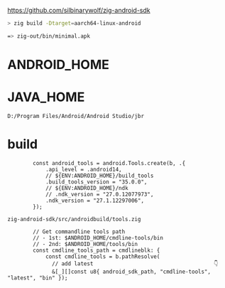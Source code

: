 https://github.com/silbinarywolf/zig-android-sdk

```sh
> zig build -Dtarget=aarch64-linux-android

=> zig-out/bin/minimal.apk
```

# ANDROID_HOME

# JAVA_HOME

`D:/Program Files/Android/Android Studio/jbr`

# build

```zig
        const android_tools = android.Tools.create(b, .{
            .api_level = .android14,
            // ${ENV:ANDROID_HOME}/build_tools
            .build_tools_version = "35.0.0",
            // ${ENV:ANDROID_HOME}/ndk
            // .ndk_version = "27.0.12077973",
            .ndk_version = "27.1.12297006",
        });
```

`zig-android-sdk/src/androidbuild/tools.zig`

```zig
        // Get commandline tools path
        // - 1st: $ANDROID_HOME/cmdline-tools/bin
        // - 2nd: $ANDROID_HOME/tools/bin
        const cmdline_tools_path = cmdlineblk: {
            const cmdline_tools = b.pathResolve(
              // add latest                                      👇 
              &[_][]const u8{ android_sdk_path, "cmdline-tools", "latest", "bin" });
```
